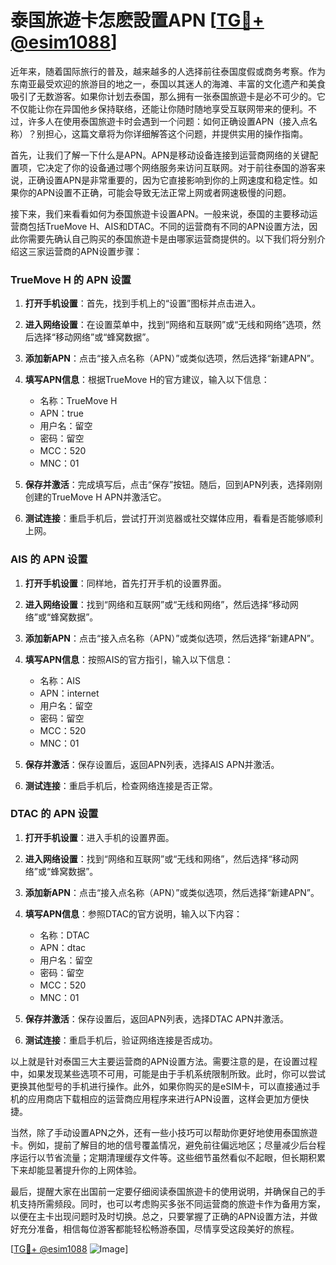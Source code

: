 # 泰国旅遊卡怎麽設置APN [[TG💪+ @esim1088](https://t.me/s/esim1088)]

近年来，随着国际旅行的普及，越来越多的人选择前往泰国度假或商务考察。作为东南亚最受欢迎的旅游目的地之一，泰国以其迷人的海滩、丰富的文化遗产和美食吸引了无数游客。如果你计划去泰国，那么拥有一张泰国旅遊卡是必不可少的。它不仅能让你在异国他乡保持联络，还能让你随时随地享受互联网带来的便利。不过，许多人在使用泰国旅遊卡时会遇到一个问题：如何正确设置APN（接入点名称）？别担心，这篇文章将为你详细解答这个问题，并提供实用的操作指南。

首先，让我们了解一下什么是APN。APN是移动设备连接到运营商网络的关键配置项，它决定了你的设备通过哪个网络服务来访问互联网。对于前往泰国的游客来说，正确设置APN是非常重要的，因为它直接影响到你的上网速度和稳定性。如果你的APN设置不正确，可能会导致无法正常上网或者网速极慢的问题。

接下来，我们来看看如何为泰国旅遊卡设置APN。一般来说，泰国的主要移动运营商包括TrueMove H、AIS和DTAC。不同的运营商有不同的APN设置方法，因此你需要先确认自己购买的泰国旅遊卡是由哪家运营商提供的。以下我们将分别介绍这三家运营商的APN设置步骤：

### TrueMove H 的 APN 设置

1. **打开手机设置**：首先，找到手机上的“设置”图标并点击进入。
   
2. **进入网络设置**：在设置菜单中，找到“网络和互联网”或“无线和网络”选项，然后选择“移动网络”或“蜂窝数据”。

3. **添加新APN**：点击“接入点名称（APN）”或类似选项，然后选择“新建APN”。

4. **填写APN信息**：根据TrueMove H的官方建议，输入以下信息：
   - 名称：TrueMove H
   - APN：true
   - 用户名：留空
   - 密码：留空
   - MCC：520
   - MNC：01

5. **保存并激活**：完成填写后，点击“保存”按钮。随后，回到APN列表，选择刚刚创建的TrueMove H APN并激活它。

6. **测试连接**：重启手机后，尝试打开浏览器或社交媒体应用，看看是否能够顺利上网。

### AIS 的 APN 设置

1. **打开手机设置**：同样地，首先打开手机的设置界面。

2. **进入网络设置**：找到“网络和互联网”或“无线和网络”，然后选择“移动网络”或“蜂窝数据”。

3. **添加新APN**：点击“接入点名称（APN）”或类似选项，然后选择“新建APN”。

4. **填写APN信息**：按照AIS的官方指引，输入以下信息：
   - 名称：AIS
   - APN：internet
   - 用户名：留空
   - 密码：留空
   - MCC：520
   - MNC：01

5. **保存并激活**：保存设置后，返回APN列表，选择AIS APN并激活。

6. **测试连接**：重启手机后，检查网络连接是否正常。

### DTAC 的 APN 设置

1. **打开手机设置**：进入手机的设置界面。

2. **进入网络设置**：找到“网络和互联网”或“无线和网络”，然后选择“移动网络”或“蜂窝数据”。

3. **添加新APN**：点击“接入点名称（APN）”或类似选项，然后选择“新建APN”。

4. **填写APN信息**：参照DTAC的官方说明，输入以下内容：
   - 名称：DTAC
   - APN：dtac
   - 用户名：留空
   - 密码：留空
   - MCC：520
   - MNC：01

5. **保存并激活**：保存设置后，返回APN列表，选择DTAC APN并激活。

6. **测试连接**：重启手机后，验证网络连接是否成功。

以上就是针对泰国三大主要运营商的APN设置方法。需要注意的是，在设置过程中，如果发现某些选项不可用，可能是由于手机系统限制所致。此时，你可以尝试更换其他型号的手机进行操作。此外，如果你购买的是eSIM卡，可以直接通过手机的应用商店下载相应的运营商应用程序来进行APN设置，这样会更加方便快捷。

当然，除了手动设置APN之外，还有一些小技巧可以帮助你更好地使用泰国旅遊卡。例如，提前了解目的地的信号覆盖情况，避免前往偏远地区；尽量减少后台程序运行以节省流量；定期清理缓存文件等。这些细节虽然看似不起眼，但长期积累下来却能显著提升你的上网体验。

最后，提醒大家在出国前一定要仔细阅读泰国旅遊卡的使用说明，并确保自己的手机支持所需频段。同时，也可以考虑购买多张不同运营商的旅遊卡作为备用方案，以便在主卡出现问题时及时切换。总之，只要掌握了正确的APN设置方法，并做好充分准备，相信每位游客都能轻松畅游泰国，尽情享受这段美好的旅程。

[[TG💪+ @esim1088](https://t.me/s/esim1088) ![Image](https://i.postimg.cc/4NQfJmqS/Snipaste-2025-05-13-00-14-12.png)]